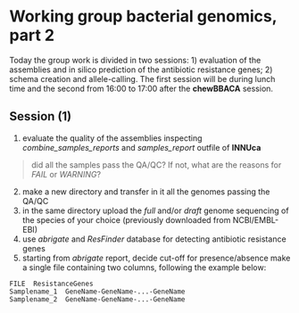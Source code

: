 # Working group bacterial genomics, part 2

Today the group work is divided in two sessions: 1) evaluation of the assemblies and in silico prediction of the antibiotic resistance genes; 2) schema creation and allele-calling. The first session will be during lunch time and the second from 16:00 to 17:00 after the **chewBBACA** session.

## Session (1)

1) evaluate the quality of the assemblies inspecting *combine_samples_reports* and *samples_report* outfile of **INNUca**
> did all the samples pass the QA/QC? If not, what are the reasons for *FAIL* or *WARNING*?
2) make a new directory and transfer in it all the genomes passing the QA/QC
3) in the same directory upload the *full* and/or *draft* genome sequencing of the species of your choice (previously downloaded from NCBI/EMBL-EBI)
4) use *abrigate* and *ResFinder* database for detecting antibiotic resistance genes
5) starting from *abrigate* report, decide cut-off for presence/absence make a single file containing two columns, following the example below:

```
FILE  ResistanceGenes
Samplename_1  GeneName-GeneName-...-GeneName
Samplename_2  GeneName-GeneName-...-GeneName
```
